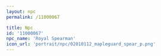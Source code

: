 ```yaml
---
layout: npc
permalink: /11000067

title: Npc
id: '11000067'
npc_name: 'Royal Spearman'
icon_url: 'portrait/npc/02010112_mapleguard_spear_p.png'
---
```


